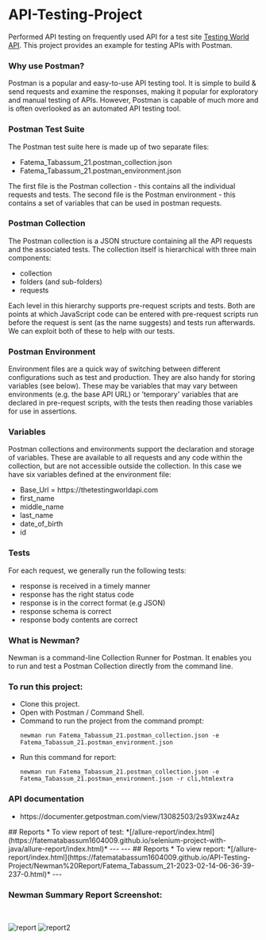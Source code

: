 # API-Testing-Project
Performed API testing on frequently used API for a test site [Testing World API](https://thetestingworldapi.com). This project provides an example for testing APIs with Postman.<br>
<b><h3>Why use Postman?</h3></b>
Postman is a popular and easy-to-use API testing tool. It is simple to build & send requests and examine the responses, making it popular for exploratory and manual testing of APIs. However, Postman is capable of much more and is often overlooked as an automated API testing tool.<br>
<b><h3>Postman Test Suite</h3></b>
The Postman test suite here is made up of two separate files:
<ul>
<li>Fatema_Tabassum_21.postman_collection.json</li>
<li>Fatema_Tabassum_21.postman_environment.json</li>
</ul>
The first file is the Postman collection - this contains all the individual requests and tests. The second file is the Postman environment - this contains a set of variables that can be used in postman requests.<br>
<b><h3>Postman Collection</h3></b>
The Postman collection is a JSON structure containing all the API requests and the associated tests. The collection itself is hierarchical with three main components:
<ul>
<li>collection</li>
<li>folders (and sub-folders)</li>
<li>requests</li>
</ul>
Each level in this hierarchy supports pre-request scripts and tests. Both are points at which JavaScript code can be entered with pre-request scripts run before the request is sent (as the name suggests) and tests run afterwards. We can exploit both of these to help with our tests.<br>
<b><h3>Postman Environment</h3></b>
Environment files are a quick way of switching between different configurations such as test and production. They are also handy for storing variables (see below). These may be variables that may vary between environments (e.g. the base API URL) or 'temporary' variables that are declared in pre-request scripts, with the tests then reading those variables for use in assertions.<br>
<b><h3>Variables</h3></b>
Postman collections and environments support the declaration and storage of variables. These are available to all requests and any code within the collection, but are not accessible outside the collection. In this case we have six variables defined at the environment file:
<ul>
<li>Base_Url = https://thetestingworldapi.com</li>
<li>first_name</li>
<li>middle_name</li>
<li>last_name</li>
<li>date_of_birth</li>
<li>id</li>
</ul>
<b><h3>Tests</h3></b>
For each request, we generally run the following tests:
<ul>
<li>response is received in a timely manner</li>
<li>response has the right status code</li>
<li>response is in the correct format (e.g JSON)</li>
<li>response schema is correct</li>
<li>response body contents are correct</li>
 </ul>
<b><h3>What is Newman?</h3></b>
Newman is a command-line Collection Runner for Postman. It enables you to run and test a Postman Collection directly from the command line.<br>
<b><h3>To run this project:</h3></b>
<ul>
<li>Clone this project.</li>
<li>Open with Postman / Command Shell.</li>
<li>Command to run the project from the command prompt:</li>
 
 ```
newman run Fatema_Tabassum_21.postman_collection.json -e Fatema_Tabassum_21.postman_environment.json
 ```
 <li>Run this command for report:</li>
 
 ```
newman run Fatema_Tabassum_21.postman_collection.json -e Fatema_Tabassum_21.postman_environment.json -r cli,htmlextra
 ```
</ul>

<b><h3>API documentation</h3></b>
<ul>
<li>https://documenter.getpostman.com/view/13082503/2s93Xwz4Az</li>
</ul>
## Reports
* To view report of test: *[/allure-report/index.html](https://fatematabassum1604009.github.io/selenium-project-with-java/allure-report/index.html)*
---
---
## Reports
* To view report: *[/allure-report/index.html](https://fatematabassum1604009.github.io/API-Testing-Project/Newman%20Report/Fatema_Tabassum_21-2023-02-14-06-36-39-237-0.html)*
---
<b><h3>Newman Summary Report Screenshot:</h3></b><br>

![report](https://github.com/fatematabassum1604009/API-Testing-Project/assets/34239300/4547079c-b85f-468a-89e1-33ed354891c3)
![report2](https://github.com/fatematabassum1604009/API-Testing-Project/assets/34239300/1e8820cc-9ffa-43c0-a3bc-0dc6b2f44c5a)


